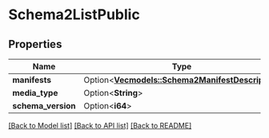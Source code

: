 # Schema2ListPublic

## Properties

Name | Type | Description | Notes
------------ | ------------- | ------------- | -------------
**manifests** | Option<[**Vec<models::Schema2ManifestDescriptor>**](Schema2ManifestDescriptor.md)> |  | [optional]
**media_type** | Option<**String**> |  | [optional]
**schema_version** | Option<**i64**> |  | [optional]

[[Back to Model list]](../README.md#documentation-for-models) [[Back to API list]](../README.md#documentation-for-api-endpoints) [[Back to README]](../README.md)


